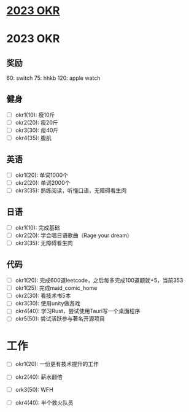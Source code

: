 # [2023 OKR](https://github.com/ParadiseWitch/gitblog/issues/1)

# 2023 OKR

## 奖励

60: switch
75: hhkb
120: apple watch


## 健身
- [ ] okr1(10): 瘦10斤
- [ ] okr2(20): 瘦20斤
- [ ] okr3(30): 瘦40斤
- [ ] okr4(35): 腹肌

## 英语
- [ ] okr1(20): 单词1000个
- [ ] okr2(20): 单词2000个
- [ ] okr3(35): 熟练阅读，听懂口语，无障碍看生肉

## 日语
- [ ] okr1(10): 完成基础
- [ ] okr2(20): 学会唱日语歌曲（Rage your dream）
- [ ] okr3(35): 无障碍看生肉

## 代码
- [ ] okr1(20): 完成600道leetcode，之后每多完成100道题就+5，当前353
- [ ] okr1(25): 完成maid_comic_home
- [ ] okr2(30): 看技术书5本
- [ ] okr3(30): 使用unity做游戏
- [ ] okr4(40): 学习Rust，尝试使用Tauri写一个桌面程序
- [ ] okr5(50): 尝试活跃参与著名开源项目

# 工作
- [ ] okr1(20): 一份更有技术提升的工作
- [ ] okr2(40): 薪水翻倍
- [ ] ork3(50): WFH
- [ ] okr4(40): 半个救火队员

